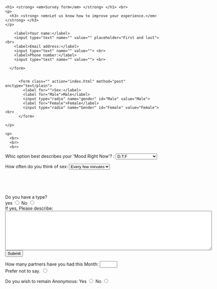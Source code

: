 <!DOCTYPE html>
<html lang="en" dir="ltr">

<head>
  <meta charset="utf-8">
  <title>Sexy survey</title>
  <link rel="stylesheet" href="css.css/survey.css">
  <style>
    label{
      cursor: default;
    }
  </style>
</head>
<body>



    <h1> <strong> <em>Survey form</em> </strong> </h1> <br>
    <p>
      <h3> <strong> <em>Let us know how to improve your experience.</em> </strong> </h3>
    </p>

  <div class="one">
    <p>
      <form class="" action="index.html" method="post" enctype="text/plain">

        <label>Your name:</label>
        <input type="text" name="" value="" placeholder="First and last"> <br>
        <label>Email address:</label>
        <input type="text" name="" value=""> <br>
        <label>Phone number:</label>
        <input type="text" name="" value=""> <br>

      </form>


          <form class="" action="index.html" method="post" enctype="text/plain">
            <label for="">Sex:</label>
            <label for="Male">Male</label>
            <input type="radio" name="gender" id="Male" value="Male">
            <label for="Female">Female</label>
            <input type="radio" name="Gender" id="Female" value="Female"> <br>
          </form>


  </div>


    </p>

    <p>
      <br>
      <br>
      <br>

  <div class="two">
    <label>Whic option best describes your 'Mood Right Now'? :</label>
  <select id="Love Language">
    <option>D.T.F</option>
    <option>D.M.C all day</option>
    <option>Commitment fobe</option>
    <option>Looking for Love</option>
    <option>None of the Above</option>
  </select>
</p>

<p>

  <label>How often do you think of sex:</label>
  <select id="Sex thoughts">
    <option>Every few minutes</option>
    <option>Hourly</option>
    <option>Daily</option>
    <option>prefer not to say</option>
  </select>
</p>
</div>

<br>
<br>
<br>
<div class="three">
  <p>
    <form class="" action="index.html" method="post">
      <label>Do you have a type?</label><br>
      <label>yes</label>
      <input type="radio" name="Type" value="">
      <label>No</label>
      <input type="radio" name="" value=""> <br>
      <label>If yes, Please describe:</label>
      <textarea name="name" rows="8" cols="80"></textarea>
      <input type="submit" name=""> <br>
    </form>
  </p>

  <p>
    <form class="" action="index.html" method="post">
      <label>How many partners have you had this Month:</label>
      <input type="number" name="" value="" min="0" max="15"><br>
      <label>Prefer not to say.</label>
      <input type="radio" name="" value="">
    </form>
  </p>

  <p>
    <form class="" action="index.html" method="post">
      <label>Do you wish to remain Anonymous:</label>
      <label for="Yes">Yes</label>
      <input type="radio" name="" value="">
      <label for="No">No</label>
      <input type="radio" name="" value="">
    </form>
  </p>
</div>


</body>

</html>
